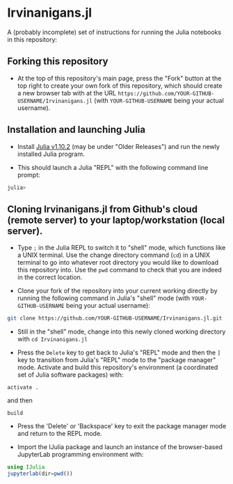 # Irvinanigans.jl

A (probably incomplete) set of instructions for running the Julia notebooks in this repository:

## Forking this repository

- At the top of this repository's main page, press the "Fork" button at the top right to create your own fork of this repository, which should create a new browser tab with at the URL `https://github.com/YOUR-GITHUB-USERNAME/Irvinanigans.jl` (with `YOUR-GITHUB-USERNAME` being your actual username).

## Installation and launching Julia
- Install [Julia v1.10.2](https://julialang.org/downloads/#current_stable_release) (may be under "Older Releases") and run the newly installed Julia program.

- This should launch a Julia "REPL" with the following command line prompt:
```julia
julia>
```

## Cloning Irvinanigans.jl from Github's cloud (remote server) to your laptop/workstation (local server).

- Type `;` in the Julia REPL to switch it to "shell" mode, which functions like a UNIX terminal. Use the change directory command (`cd`) in a UNIX terminal to go into whatever root directory you would like to download this repository into. Use the `pwd` command to check that you are indeed in the correct location.


- Clone your fork of the repository into your current working directly by running the following command in Julia's "shell" mode (with `YOUR-GITHUB-USERNAME` being your actual username):
```bash
git clone https://github.com/YOUR-GITHUB-USERNAME/Irvinanigans.jl.git
```

- Still in the "shell" mode, change into this newly cloned working directory with `cd Irvinanigans.jl`

- Press the `Delete` key to get back to Julia's "REPL" mode and then the `]` key to transition from Julia's "REPL" mode to the "package manager" mode. Activate and build this repository's environment (a coordinated set of Julia software packages) with:
```
activate .
```
and then
```
build
```

- Press the 'Delete' or 'Backspace' key to exit the package manager mode and return to the REPL mode.

- Import the IJulia package and launch an instance of the browser-based JupyterLab programming environment with:
```julia
using IJulia
jupyterlab(dir=pwd())
```
